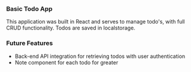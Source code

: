 ### Basic Todo App 
This application was built in React and serves to manage todo's, with full CRUD functionality. Todos are saved in localstorage.

### Future Features
- Back-end API integration for retrieving todos with user authentication 
- Note component for each todo for greater 